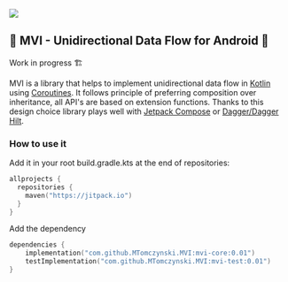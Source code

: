 [![](https://jitpack.io/v/MTomczynski/MVI.svg)](https://jitpack.io/#MTomczynski/MVI)

## 🚧 MVI - Unidirectional Data Flow for Android 🚧
Work in progress 🏗️


MVI is a library that helps to implement unidirectional data flow in [Kotlin](https://github.com/jetbrains/kotlin) using [Coroutines](https://github.com/Kotlin/kotlinx.coroutines). It follows principle of preferring composition over inheritance, all API's are based on extension functions. Thanks to this design choice library plays well with [Jetpack Compose](https://developer.android.com/jetpack/compose) or [Dagger/Dagger Hilt](https://dagger.dev/).

### How to use it
Add it in your root build.gradle.kts at the end of repositories:
```kotlin
allprojects {
  repositories {
    maven("https://jitpack.io")
  }
}
```

Add the dependency
```kotlin
dependencies {
    implementation("com.github.MTomczynski.MVI:mvi-core:0.01")
    testImplementation("com.github.MTomczynski.MVI:mvi-test:0.01")
}
```
